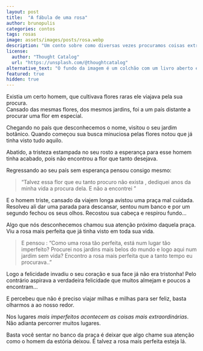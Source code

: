 ```yaml
---
layout: post
title:  "A fábula de uma rosa"
author: brunopulis
categories: contos
tags: rosas
image: assets/images/posts/rosa.webp
description: "Um conto sobre como diversas vezes procuramos coisas extradionárias em lugares distantes e como a vida pode nos surpreender."
license:
  author: "Thought Catalog"
  url: "https://unsplash.com/@thoughtcatalog"
alternative_text: "O fundo da imagem é um colchão com um livro aberto e três botões de rosas vermelhas. Está escrito na página aberta: você não está errado porque não está certo para alguém, você foi incompatível não está quebrado"
featured: true
hidden: true
---
```


Existia um certo homem, que cultivava flores raras ele viajava pela sua procura. <br />
Cansado das mesmas flores, dos mesmos jardins, foi a um país distante a procurar uma flor em especial.

Chegando no país que desconhecemos o nome, visitou o seu jardim botânico. Quando começou sua busca minuciosa pelas flores notou que já tinha visto tudo aquilo.

Abatido, a tristeza estampada no seu rosto a esperança para esse homem tinha acabado, pois não encontrou a flor que tanto desejava.

Regressando ao seu país sem esperança pensou consigo mesmo:

> “Talvez essa flor que eu tanto procuro não exista , dediquei anos da minha vida a procura dela. E não a encontrei ”

E o homem triste, cansado da viajem longa avistou uma praça mal cuidada.
Resolveu ali dar uma parada para descansar, sentou num banco e por um segundo fechou os seus olhos. Recostou sua cabeça e respirou fundo…

Algo que nós desconhecemos chamou sua atenção próximo daquela praça.
Viu a rosa mais perfeita que já tinha visto em toda sua vida.

> E pensou :
“Como uma rosa tão perfeita, está num lugar tão imperfeito?
Procurei nos jardins mais belos do mundo e logo aqui num jardim sem vida?
Encontro a rosa mais perfeita que a tanto tempo eu procurava..”

Logo a felicidade invadiu o seu coração e sua face já não era tristonha!
Pelo contrário aspirava a verdadeira felicidade que muitos almejam e poucos a
encontram…

E percebeu que não é preciso viajar milhas e milhas para ser feliz, basta olharmos a ao
nosso redor.

Nos lugares *mais imperfeitos acontecem as coisas mais extraordinárias*. Não adianta percorrer muitos lugares.

Basta você sentar no banco da praça é deixar que algo chame sua atenção como o homem da estória deixou.
É talvez a rosa mais perfeita esteja lá.
